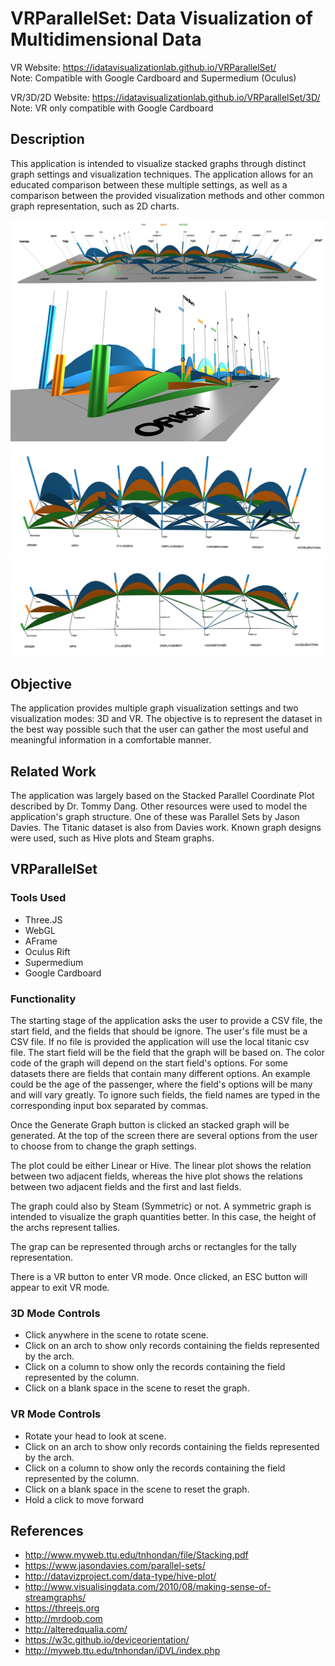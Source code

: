 # VRParallelSet: Data Visualization of Multidimensional Data
VR Website: https://idatavisualizationlab.github.io/VRParallelSet/<br>
Note: Compatible with Google Cardboard and Supermedium (Oculus)

VR/3D/2D Website: https://idatavisualizationlab.github.io/VRParallelSet/3D/<br>
Note: VR only compatible with Google Cardboard

## Description

This application is intended to visualize stacked graphs through distinct graph settings and visualization techniques. The application allows for an educated comparison between these multiple settings, as well as a comparison between the provided visualization methods and other common graph representation, such as 2D charts.

![ScreenShot](https://github.com/iDataVisualizationLab/VRParallelSet/blob/master/resources/media/teaser.png)
![ScreenShot](https://github.com/iDataVisualizationLab/VRParallelSet/blob/master/resources/media/teaser3.png)
![ScreenShot](https://github.com/iDataVisualizationLab/VRParallelSet/blob/master/resources/media/cars_3d_1.png)
![ScreenShot](https://github.com/iDataVisualizationLab/VRParallelSet/blob/master/resources/media/cars_3d_4.png)

## Objective

The application provides multiple graph visualization settings and two visualization modes: 3D and VR. The objective is to represent the dataset in the best way possible such that the user can gather the most useful and meaningful information in a comfortable manner.

## Related Work

The application was largely based on the Stacked Parallel Coordinate Plot described by Dr. Tommy Dang. Other resources were used to model the application's graph structure. One of these was Parallel Sets by Jason Davies. The Titanic dataset is also from Davies work. Known graph designs were used, such as Hive plots and Steam graphs.

## VRParallelSet

### Tools Used
- Three.JS
- WebGL
- AFrame
- Oculus Rift
- Supermedium
- Google Cardboard

### Functionality

The starting stage of the application asks the user to provide a CSV file, the start field, and the fields that should be ignore. The user's file must be a CSV file. If no file is provided the application will use the local titanic csv file. The start field will be the field that the graph will be based on. The color code of the graph will depend on the start field's options. For some datasets there are fields that contain many different options. An example could be the age of the passenger, where the field's options will be many and will vary greatly. To ignore such fields, the field names are typed in the corresponding input box separated by commas.

Once the Generate Graph button is clicked an stacked graph will be generated. At the top of the screen there are several options from the user to choose from to change the graph settings.

The plot could be either Linear or Hive. The linear plot shows the relation between two adjacent fields, whereas the hive plot shows the relations between two adjacent fields and the first and last fields.

The graph could also by Steam (Symmetric) or not. A symmetric graph is intended to visualize the graph quantities better. In this case, the height of the archs represent tallies.

The grap can be represented through archs or rectangles for the tally representation.

There is a VR button to enter VR mode. Once clicked, an ESC button will appear to exit VR mode.

### 3D Mode Controls
- Click anywhere in the scene to rotate scene.
- Click on an arch to show only records containing the fields represented by the arch.
- Click on a column to show only the records containing the field represented by the column.
- Click on a blank space in the scene to reset the graph.

### VR Mode Controls
- Rotate your head to look at scene.
- Click on an arch to show only records containing the fields represented by the arch.
- Click on a column to show only the records containing the field represented by the column.
- Click on a blank space in the scene to reset the graph.
- Hold a click to move forward

## References
- http://www.myweb.ttu.edu/tnhondan/file/Stacking.pdf
- https://www.jasondavies.com/parallel-sets/
- http://datavizproject.com/data-type/hive-plot/
- http://www.visualisingdata.com/2010/08/making-sense-of-streamgraphs/
- https://threejs.org
- http://mrdoob.com
- http://alteredqualia.com/
- https://w3c.github.io/deviceorientation/
- http://myweb.ttu.edu/tnhondan/iDVL/index.php
